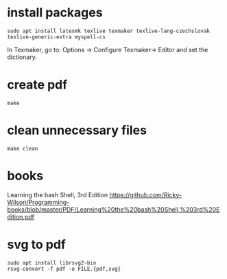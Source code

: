 # install packages
    sudo apt install latexmk texlive texmaker texlive-lang-czechslovak texlive-generic-extra myspell-cs

In Texmaker, go to: Options -> Configure Texmaker-> Editor and set the dictionary.

# create pdf
    make

# clean unnecessary files
    make clean

# books
Learning the bash Shell, 3rd Edition
https://github.com/Ricky-Wilson/Programming-books/blob/master/PDF/Learning%20the%20bash%20Shell,%203rd%20Edition.pdf

# svg to pdf
    sudo apt install librsvg2-bin
    rsvg-convert -f pdf -o FILE.{pdf,svg}
